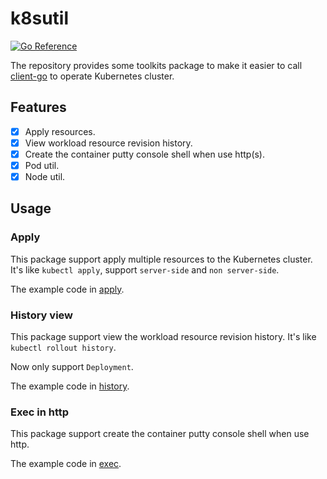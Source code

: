 # k8sutil

[![Go Reference](https://pkg.go.dev/badge/github.com/wongearl/k8sutil.svg)](https://pkg.go.dev/github.com/wongearl/k8sutil)

The repository provides some toolkits package to make it easier to call [client-go](https://github.com/kubernetes/client-go) to operate Kubernetes cluster.

## Features

- [x] Apply resources.
- [x] View workload resource revision history.
- [x] Create the container putty console shell when use http(s).
- [x] Pod util.
- [x] Node util.

## Usage

### Apply

This package support apply multiple resources to the Kubernetes cluster. It's like `kubectl apply`, support `server-side` and `non server-side`.

The example code in [apply](./examples/apply).

### History view

This package support view the workload resource revision history. It's like `kubectl rollout history`.

Now only support `Deployment`.

The example code in [history](./examples/history).

### Exec in http

This package support create the container putty console shell when use http.

The example code in [exec](./examples/exec).
